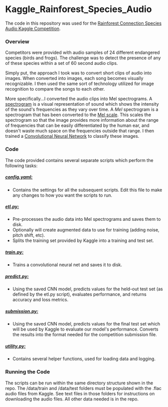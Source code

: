 # Kaggle_Rainforest_Species_Audio
The code in this repository was used for the [Rainforest Connection Species Audio Kaggle Competition](https://www.kaggle.com/c/rfcx-species-audio-detection).

### Overview

Competitors were provided with audio samples of 24 different endangered species (birds and frogs). The challenge was to detect the presence of any of these species within a set of 60 second audio clips.

Simply put, the approach I took was to convert short clips of audio into images. When converted into images, each song becomes visually recognizable. I then used the same sort of technology utilized for image recognition to compare the songs to each other. 

More specifically...I converted the audio clips into Mel spectrograms. A [spectrogram](https://en.wikipedia.org/wiki/Spectrogram) is a visual representation of sound which shows the intensity of the sound's frequencies as they vary over time. A *Mel* spectrogram is a spectrogram that has been converted to the [Mel scale](https://en.wikipedia.org/wiki/Mel_scale). This scales the spectrogram so that the image provides more information about the range of frequencies that can be easily differentiated by the human ear, and doesn't waste much space on the frequencies outside that range. I then trained a [Convolutional Neural Network](https://en.wikipedia.org/wiki/Convolutional_neural_network) to classify these images.

### Code

The code provided contains several separate scripts which perform the following tasks:

##### [config.yaml:](https://github.com/benbray111/Kaggle_Rainforest_Species_Audio/blob/main/scripts/config.yaml)
  * Contains the settings for all the subsequent scripts. Edit this file to make any changes to how you want the scripts to run.
##### [etl.py:](https://github.com/benbray111/Kaggle_Rainforest_Species_Audio/blob/main/scripts/etl.py) 
  * Pre-processes the audio data into Mel spectrograms and saves them to disk. 
  * Optionally will create augmented data to use for training (adding noise, pitch shift, etc). 
  * Splits the training set provided by Kaggle into a training and test set.
##### [train.py:](https://github.com/benbray111/Kaggle_Rainforest_Species_Audio/blob/main/scripts/train.py)
  * Trains a convolutional neural net and saves it to disk.
##### [predict.py:](https://github.com/benbray111/Kaggle_Rainforest_Species_Audio/blob/main/scripts/predict.py)
  * Using the saved CNN model, predicts values for the held-out test set (as defined by the etl.py script), evaluates performance, and returns accuracy and loss metrics.
##### [submission.py:](https://github.com/benbray111/Kaggle_Rainforest_Species_Audio/blob/main/scripts/submission.py)
  * Using the saved CNN model, predicts values for the final test set which will be used by Kaggle to evaluate our model's performance. Converts the results into the format needed for the competition submission file.
##### [utility.py:](https://github.com/benbray111/Kaggle_Rainforest_Species_Audio/blob/main/scripts/utility.py)
  * Contains several helper functions, used for loading data and logging.

### Running the Code

The scripts can be run within the same directory structure shown in the repo. The /data/train and /data/test folders must be populated with the .flac audio files from Kaggle. See text files in those folders for instructions on downloading the audio files. All other data needed is in the repo.
